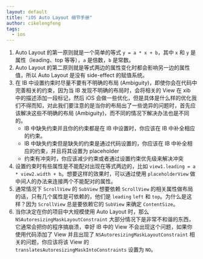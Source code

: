 ```yaml
---
layout: default
title: "iOS Auto Layout 细节手册"
author: cikelengfeng
tags:
  - ios
---
```


1. Auto Layout 的第一原则就是一个简单的等式 `y = a * x + b`，其中 `x` 和 `y` 是属性（leading、top 等等），`a` 是倍数，`b` 是常数。
2. Auto Layout 的第二原则就是等式两边的属性变化时都会影响另一边的属性值，所以 Auto Layout 是没有 side-effect 的赋值系统。
3. 在 IB 中设置约束时尽量不要有不明确的布局 (Ambiguity)，即使你会在代码中完善相关的约束，因为当 IB 发现不明确的布局时，会将相关的 View 在 xib 中的描述添加一段标记，然后 iOS 会做一些优化，但是具体是什么样的优化我们不得而知，对此我们要注意的是当你的布局出了一些诡异的问题时，首先应该解决这些不明确的布局 (Ambiguity)，而不同的情况下解决办法也是不同的。
    - IB 中缺失约束并且你的约束都是在 IB 中设置时，你应该在 IB 中补全相应的约束。
    - IB 中缺失约束但是缺失的约束是通过代码设置的，你应该在 IB 中补全相应的约束，并且将其设置为 placeholder
    - 约束有冲突时，你应该减少约束或者通过设置约束优先级来解决冲突
4. 设置约束时有些属性是不能配对出现在等式两边的，比如 `view1.leading = a * view2.width + b`。想要这样的效果时，可以通过使用 `placeholderView` 做中间人的办法来连接两个不能配对的属性。
5. 通常情况下 `ScrollView` 的 `SubView` 想要依赖 `ScrollView` 的相关属性做布局的话，只有几个属性是可依赖的，他们是 `leading` `left` 和 `top`。为什么是这样？因为 `ScrollView` 总是要依赖它的 `SubView` 来确定 `ContentSize`。
6. 当你决定在你的项目中大规模使用 Auto Layout 时，那么 `NSAutoresizingMaskLayoutConstraint` 大部分情况下是非常不和谐的东西，它通常会把你的程序搞崩溃，幸好 IB 中的 View 不会出现这个问题，如果你使用代码添加了 View 并且出现了 `NSAutoresizingMaskLayoutConstraint` 相关的问题，你应该将该 View 的 `translatesAutoresizingMaskIntoConstraints` 设置为 `NO`。
